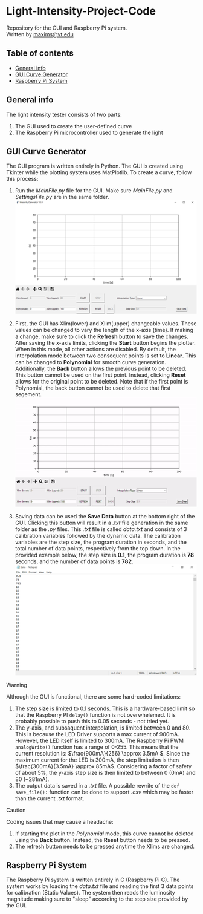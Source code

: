 # Light-Intensity-Project-Code
Repository for the GUI and Raspberry Pi system.\
Written by maxims@vt.edu 

## Table of contents
* [General info](#general-info)
* [GUI Curve Generator](#gui-curve-generator)
* [Raspberry Pi System](#Raspberry-Pi-system)

## General info
The light intensity tester consists of two parts:
1. The GUI used to create the user-defined curve
2. The Raspberry Pi microcontroller used to generate the light
	
## GUI Curve Generator
The GUI program is written entirely in Python. The GUI is created using Tkinter while the plotting system uses MatPlotlib. 
To create a curve, follow this process:  
1. Run the *MainFile.py* file for the GUI. Make sure *MainFile.py* and *SettingsFile.py* are in the same folder. 
![GUI Image](README_Data/Capture1.PNG)

2. First, the GUI has Xlim(lower) and Xlim(upper) changeable values. These values can be changed to vary the length of the x-axis (time). If making a change, make sure to click the **Refresh** button to save the changes. After saving the x-axis limits, clicking the **Start** button begins the plotter. When in this mode, all other actions are disabled. By default, the interpolation mode between two consequent points is set to **Linear**. This can be changed to **Polynomial** for smooth curve generation. Additionally, the **Back** button allows the previous point to be deleted. This button cannot be used on the first point. Instead, clicking **Reset** allows for the original point to be deleted. Note that if the first point is Polynomial, the back button cannot be used to delete that first segement. 
![GUI GIF](README_Data/CaptureGIF.gif)

3. Saving data can be used the **Save Data** button at the bottom right of the GUI. Clicking this button will result in a *.txt* file generation in the same folder as the *.py* files. This *.txt* file is called *data.txt* and consists of 3 calibration variables followed by the dynamic data. The calibration variables are the step size, the program duration in seconds, and the total number of data points, respectively from the top down. In the provided example below, the step size is **0.1**, the program duration is **78** seconds, and the number of data points is **782**. 
![Data Image](README_Data/Capture3.PNG)


> [!WARNING]
> Although the GUI is functional, there are some hard-coded limitations:
> 1. The step size is limited to 0.1 seconds. This is a hardware-based limit so that the Raspberry PI `delay()` function is not overwhelemed. It is probably possible to push this to 0.05 seconds - not tried yet.
> 2. The y-axis, and subsaquent interpolation, is limited between 0 and 80. This is because the LED Driver supports a max current of 900mA. However, the LED itself is limited to 300mA. The Raspberry Pi PWM `analogWrite()` function has a range of 0-255. This means that the current resolution is: $\frac{900mA}{256} \approx 3.5mA $. Since the maximum current for the LED is 300mA, the step limitation is then $\frac{300mA}{3.5mA} \approx 85mA$. Considering a factor of safety of about 5\%, the y-axis step size is then limited to between 0 (0mA) and 80 (~281mA).
> 3. The output data is saved in a *.txt* file. A possible rewrite of the `def save_file():` function can be done to support *.csv* which may be faster than the current *.txt* format.

> [!CAUTION]
> Coding issues that may cause a headache: 
> 1. If starting the plot in the *Polynomial* mode, this curve cannot be deleted using the **Back** button. Instead, the **Reset** button needs to be pressed.
> 2. The refresh button needs to be pressed anytime the Xlims are changed. 

## Raspberry Pi System
The Raspberry Pi system is written entirely in C (Raspberry Pi C). 
The system works by loading the *data.txt* file and reading the first 3 data points for calibration (Static Values). The system then reads the luminosity magnitude making sure to "sleep" according to the step size provided by the GUI. 
